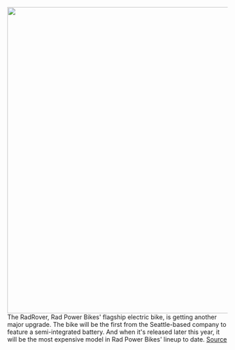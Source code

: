 <img src='https://cdn.vox-cdn.com/thumbor/prcDP6XyiovhEYdJJ9zoPy1AJNA=/0x0:3000x2000/1200x800/filters:focal(1260x760:1740x1240)/cdn.vox-cdn.com/uploads/chorus_image/image/69605203/RoverFarmer_754.0.jpg' width='700px' /><br/>
The RadRover, Rad Power Bikes' flagship electric bike, is getting another major upgrade. The bike will be the first from the Seattle-based company to feature a semi-integrated battery. And when it's released later this year, it will be the most expensive model in Rad Power Bikes' lineup to date.
<a href='https://www.theverge.com/2021/7/20/22583925/radrover-rad-power-bikes-integrated-battery-price'> Source <a/>
